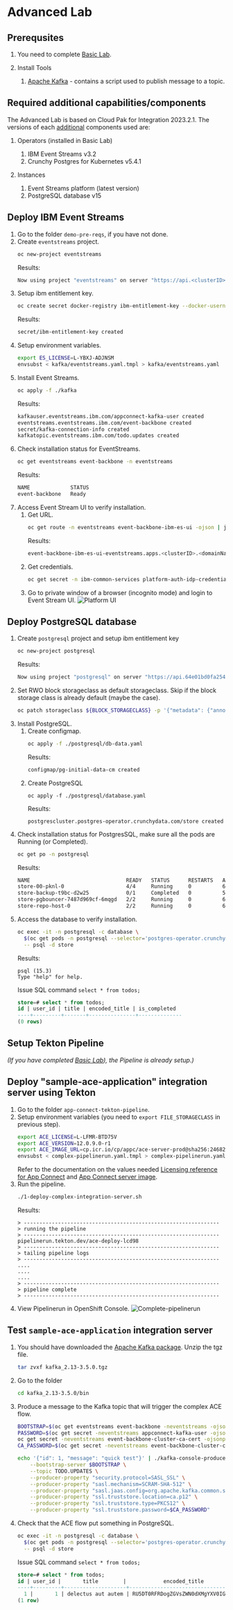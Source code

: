 # Advanced Lab

## Prerequsites

1. You need to complete [Basic Lab](BasicLab.md).

1. Install Tools 
    1. [Apache Kafka](https://kafka.apache.org/quickstart) - contains a script used to publish message to a topic.

## Required additional capabilities/components

The Advanced Lab is based on Cloud Pak for Integration 2023.2.1. The versions of each <u>additional</u> components used are:

1. Operators (installed in Basic Lab)
    1. IBM Event Streams v3.2
    1. Crunchy Postgres for Kubernetes v5.4.1

1. Instances
    1. Event Streams platform (latest version)
    2. PostgreSQL database v15

## Deploy IBM Event Streams

1. Go to the folder `demo-pre-reqs`, if you have not done.
1. Create `eventstreams` project.
    ```sh
    oc new-project eventstreams
    ```
    Results:
    ```sh
    Now using project "eventstreams" on server "https://api.<clusterID>.<domainName>:6443".
1. Setup ibm entitlement key.
    ```sh
    oc create secret docker-registry ibm-entitlement-key --docker-username=cp --docker-password=${IBM_ENTITLEMENT_KEY} --docker-server=cp.icr.io -n eventstreams
    ```
    Results:
    ```sh
    secret/ibm-entitlement-key created
    ```
1. Setup environment variables.
    ```sh
    export ES_LICENSE=L-YBXJ-ADJNSM
    envsubst < kafka/eventstreams.yaml.tmpl > kafka/eventstreams.yaml
    ```
1. Install Event Streams.
    ```sh
    oc apply -f ./kafka
    ```
    Results:
    ```sh
    kafkauser.eventstreams.ibm.com/appconnect-kafka-user created
    eventstreams.eventstreams.ibm.com/event-backbone created
    secret/kafka-connection-info created
    kafkatopic.eventstreams.ibm.com/todo.updates created
    ```
1. Check installation status for EventStreams.
    ```sh
    oc get eventstreams event-backbone -n eventstreams
    ```
    Results:
    ```sh
    NAME             STATUS
    event-backbone   Ready
    ```
1. Access Event Stream UI to verify installation.
    1. Get URL.
        ```sh
        oc get route -n eventstreams event-backbone-ibm-es-ui -ojson | jq -r .spec.host
        ```
        Results:
        ```sh
        event-backbone-ibm-es-ui-eventstreams.apps.<clusterID>.<domainName>
        ```
    1. Get credentials.
        ```sh
        oc get secret -n ibm-common-services platform-auth-idp-credentials -ojson | jq -r .data.admin_password | base64 -d
        ```
    1. Go to private window of a browser (incognito mode) and login to Event Stream UI.
        ![Platform UI](../demo-pre-reqs/images/eventstreams-ui.png)

## Deploy PostgreSQL database

1. Create `postgresql` project and setup ibm entitlement key
    ```sh
    oc new-project postgresql
    ```
    Results:
    ```sh
    Now using project "postgresql" on server "https://api.64e01bd0fa254600179b97b4.cloud.techzone.ibm.com:6443".
    ```
1. Set RWO block storageclass as default storageclass. Skip if the block storage class is already default (maybe the case).
    ```sh
    oc patch storageclass ${BLOCK_STORAGECLASS} -p '{"metadata": {"annotations":{"storageclass.kubernetes.io/is-default-class":"true"}}}'
    ```
1. Install PostgreSQL.
    1. Create configmap.
       ```sh
       oc apply -f ./postgresql/db-data.yaml
       ```
       Results:
       ```sh
       configmap/pg-initial-data-cm created
       ```
    1. Create PostgreSQL
       ```
       oc apply -f ./postgresql/database.yaml
       ```
       Results:
       ```
       postgrescluster.postgres-operator.crunchydata.com/store created
       ```
1. Check installation status for PostgresSQL, make sure all the pods are Running (or Completed).
    ```sh
    oc get po -n postgresql
    ```
    Results:
    ```sh
    NAME                               READY   STATUS      RESTARTS   AGE
    store-00-pknl-0                    4/4     Running     0          6m28s
    store-backup-t9bc-d2w25            0/1     Completed   0          5m40s
    store-pgbouncer-7487d969cf-6mqgd   2/2     Running     0          6m27s
    store-repo-host-0                  2/2     Running     0          6m28s
    ```
1. Access the database to verify installation.
    ```sh
    oc exec -it -n postgresql -c database \
      $(oc get pods -n postgresql --selector='postgres-operator.crunchydata.com/cluster=store,postgres-operator.crunchydata.com/role=master' -o name) \
      -- psql -d store
    ```
    Results:
    ```
    psql (15.3)
    Type "help" for help.
    ```
    Issue SQL command `select * from todos;`
    ```sql
    store=# select * from todos;
    id | user_id | title | encoded_title | is_completed 
    ----+---------+-------+---------------+--------------
    (0 rows)
    ```

## Setup Tekton Pipeline

<i>(If you have completed [Basic Lab](./BasicLab.md)), the Pipeline is already setup.)</i>

## Deploy "sample-ace-application" integration server using Tekton

1. Go to the folder `app-connect-tekton-pipeline`.
1. Setup environment variables (you need to `export FILE_STORAGECLASS` in previous step).
    ```sh
    export ACE_LICENSE=L-LFMR-BTD75V
    export ACE_VERSION=12.0.9.0-r1
    export ACE_IMAGE_URL=cp.icr.io/cp/appc/ace-server-prod@sha256:246828d9f89c4ed3a6719cd3e4b71b1dec382f848c9bf9c28156f78fa05bc4e7
    envsubst < complex-pipelinerun.yaml.tmpl > complex-pipelinerun.yaml
    ```
    Refer to the documentation on the values needed [Licensing reference for App Connect](https://www.ibm.com/docs/en/app-connect/containers_cd?topic=resources-licensing-reference-app-connect-operator) and [App Connect server image](https://www.ibm.com/docs/en/app-connect/containers_cd?topic=obtaining-app-connect-enterprise-server-image-from-cloud-container-registry).
1. Run the pipeline.
    ```sh
    ./1-deploy-complex-integration-server.sh
    ```
    Results:
    ```
    > ---------------------------------------------------------------
    > running the pipeline
    > ---------------------------------------------------------------
    pipelinerun.tekton.dev/ace-deploy-lcd98
    > ---------------------------------------------------------------
    > tailing pipeline logs
    > ---------------------------------------------------------------
    ....
    ....
    ....
    > ---------------------------------------------------------------
    > pipeline complete
    > ---------------------------------------------------------------
    ```
1. View Pipelinerun in OpenShift Console.
    ![Complete-pipelinerun](../screenshots/example-pipelinerun-complex.png)

## Test `sample-ace-application` integration server

1. You should have downloaded the [Apache Kafka package](https://kafka.apache.org/quickstart). Unzip the tgz file.
    ```sh
    tar zvxf kafka_2.13-3.5.0.tgz
    ```
1. Go to the folder
   ```sh
   cd kafka_2.13-3.5.0/bin
   ```
1. Produce a message to the Kafka topic that will trigger the complex ACE flow.
    ```sh
    BOOTSTRAP=$(oc get eventstreams event-backbone -neventstreams -ojsonpath='{.status.kafkaListeners[1].bootstrapServers}')
    PASSWORD=$(oc get secret -neventstreams appconnect-kafka-user -ojsonpath='{.data.password}' | base64 -d)
    oc get secret -neventstreams event-backbone-cluster-ca-cert -ojsonpath='{.data.ca\.p12}' | base64 -d > ca.p12
    CA_PASSWORD=$(oc get secret -neventstreams event-backbone-cluster-ca-cert -ojsonpath='{.data.ca\.password}' | base64 -d)

    echo '{"id": 1, "message": "quick test"}' | ./kafka-console-producer.sh \
        --bootstrap-server $BOOTSTRAP \
        --topic TODO.UPDATES \
        --producer-property "security.protocol=SASL_SSL" \
        --producer-property "sasl.mechanism=SCRAM-SHA-512" \
        --producer-property "sasl.jaas.config=org.apache.kafka.common.security.scram.ScramLoginModule required username="appconnect-kafka-user" password="$PASSWORD";" \
        --producer-property "ssl.truststore.location=ca.p12" \
        --producer-property "ssl.truststore.type=PKCS12" \
        --producer-property "ssl.truststore.password=$CA_PASSWORD"
    ```

2. Check that the ACE flow put something in PostgreSQL.
    ```sh
    oc exec -it -n postgresql -c database \
      $(oc get pods -n postgresql --selector='postgres-operator.crunchydata.com/cluster=store,postgres-operator.crunchydata.com/role=master' -o name) \
      -- psql -d store
    ```
    Issue SQL command `select * from todos;`
    ```sql
    store=# select * from todos;
    id | user_id |       title        |            encoded_title             | is_completed
    ----+---------+--------------------+--------------------------------------+--------------
      1 |       1 | delectus aut autem | RU5DT0RFRDogZGVsZWN0dXMgYXV0IGF1dGVt | f
    (1 row)
    ```